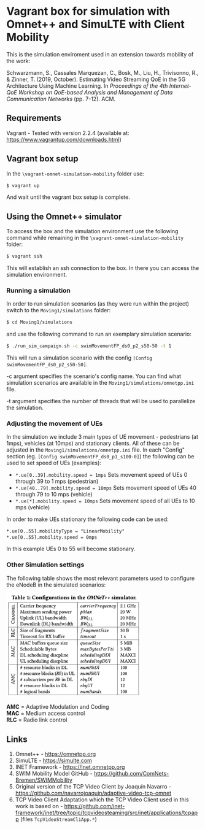 # Vagrant box for simulation with Omnet++ and SimuLTE with Client Mobility

This is the simulation enviroment used in an extension towards mobility of the work:

Schwarzmann, S., Cassales Marquezan, C., Bosk, M., Liu, H., Trivisonno, R., & Zinner, T. (2019, October). Estimating Video Streaming QoE in the 5G Architecture Using Machine Learning. In <i>Proceedings of the 4th Internet-QoE Workshop on QoE-based Analysis and Management of Data Communication Networks</i> (pp. 7-12). ACM.

## Requirements
Vagrant - Tested with version 2.2.4 (available at: https://www.vagrantup.com/downloads.html)

## Vagrant box setup
In the `\vagrant-omnet-simulation-mobility` folder use: 
```bash
$ vagrant up
```

And wait until the vagrant box setup is complete.

## Using the Omnet++ simulator

To access the box and the simulation environment use the following command while remaining in the `\vagrant-omnet-simulation-mobility` folder:

```bash
$ vagrant ssh
```

This will establish an ssh connection to the box. In there you can access the simulation environment.

### Running a simulation

In order to run simulation scenarios (as they were run within the project) switch to the `Moving1/simulations` folder:

```bash
$ cd Moving1/simulations
```

and use the following command to run an exemplary simulation scenario:

```bash
$ ./run_sim_campaign.sh -c swimMovementFP_ds0_p2_s50-50 -t 1
```

This will run a simulation scenario with the config `[Config swimMovementFP_ds0_p2_s50-50]`.

-c argument specifies the scenario's config name. You can find what simulation scenarios are available in the `Moving1/simulations/omnetpp.ini` file.

-t argument specifies the number of threads that will be used to parallelize the simulation. 

### Adjusting the movement of UEs

In the simulation we include 3 main types of UE movement - pedestrians (at 1mps), vehicles (at 10mps) and stationary clients. All of these can be adjusted in the `Moving1/simulations/omnetpp.ini` file. In each "Config" section (eg. `[Config swimMovementFP_ds0_p1_s100-0]`) the following can be used to set speed of UEs (examples):
- ```*.ue[0..39].mobility.speed = 1mps``` Sets movement speed of UEs 0 through 39 to 1 mps (pedestrian)
- ```*.ue[40..79].mobility.speed = 10mps``` Sets movement speed of UEs 40 through 79 to 10 mps (vehicle)
- ```*.ue[*].mobility.speed = 10mps``` Sets movement speed of all UEs to 10 mps (vehicle)

In order to make UEs stationary the following code can be used:
```
*.ue[0..55].mobilityType = "LinearMobility"
*.ue[0..55].mobility.speed = 0mps
```
In this example UEs 0 to 55 will become stationary.

### Other Simulation settings

The following table shows the most relevant parameters used to configure the eNodeB in the simulated scenarios:
<p align="left">
  <img src="omnet-eNB-configs.png" width=350>
</p>

**AMC** = Adaptive Modulation and Coding<br/>
**MAC** = Medium access control<br/>
**RLC** = Radio link control

## Links
1. Omnet++ - https://omnetpp.org
2. SimuLTE - https://simulte.com
3. INET Framework - https://inet.omnetpp.org
4. SWIM Mobility Model GitHub - https://github.com/ComNets-Bremen/SWIMMobility
5. Original version of the TCP Video Client by Joaquín Navarro - https://github.com/navarrojoaquin/adaptive-video-tcp-omnet
6. TCP Video Client Adaptation which the TCP Video Client used in this work is based on - https://github.com/inet-framework/inet/tree/topic/tcpvideosteaming/src/inet/applications/tcpapp (files `TcpVideoStreamCliApp.*`)
